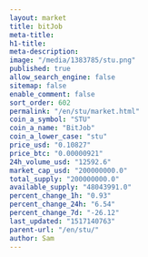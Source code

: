 ```yaml
---
layout: market
title: bitJob
meta-title: 
h1-title: 
meta-description: 
image: "/media/1383785/stu.png"
published: true
allow_search_engine: false
sitemap: false
enable_comment: false
sort_order: 602
permalink: "/en/stu/market.html"
coin_a_symbol: "STU"
coin_a_name: "BitJob"
coin_a_lower_case: "stu"
price_usd: "0.10827"
price_btc: "0.00000921"
24h_volume_usd: "12592.6"
market_cap_usd: "200000000.0"
total_supply: "200000000.0"
available_supply: "48043991.0"
percent_change_1h: "0.93"
percent_change_24h: "6.54"
percent_change_7d: "-26.12"
last_updated: "1517140763"
parent-url: "/en/stu/"
author: Sam
---
```



